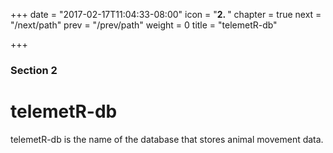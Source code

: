 +++
date = "2017-02-17T11:04:33-08:00"
icon = "<b>2. </b>"
chapter = true
next = "/next/path"
prev = "/prev/path"
weight = 0
title = "telemetR-db"

+++

### Section 2

# telemetR-db

telemetR-db is the name of the database that stores animal movement data.
